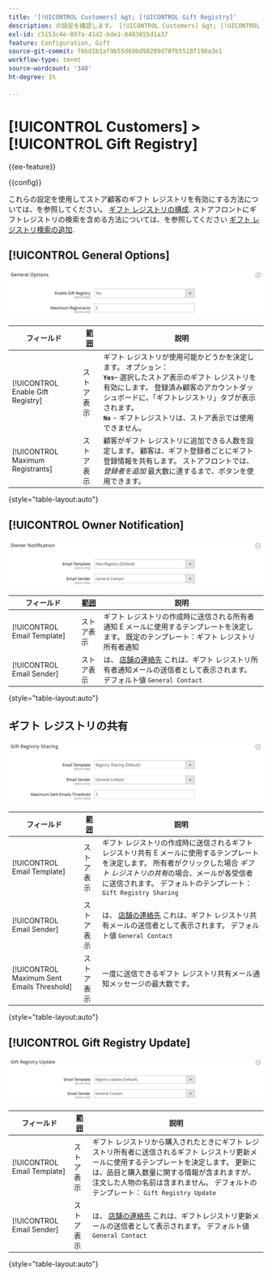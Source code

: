 ```yaml
---
title: '[!UICONTROL Customers] &gt; [!UICONTROL Gift Registry]'
description: の設定を確認します。 [!UICONTROL Customers] &gt; [!UICONTROL Gift Registry] コマース管理者のページ。
exl-id: c5153c4e-897a-41d2-bde1-8483855d1a37
feature: Configuration, Gift
source-git-commit: 76bd1b1af9b55d69bd98209d70fb5518f190a3e1
workflow-type: tm+mt
source-wordcount: '348'
ht-degree: 1%

---
```


# [!UICONTROL Customers] > [!UICONTROL Gift Registry]

{{ee-feature}}

{{config}}

これらの設定を使用してストア顧客のギフト レジストリを有効にする方法については、を参照してください。 [ギフト レジストリの構成](../../merchandising-promotions/gift-registry-configure.md). ストアフロントにギフトレジストリの検索を含める方法については、を参照してください [ギフト レジストリ検索の追加](../../merchandising-promotions/gift-registry-search.md).

## [!UICONTROL General Options]

![一般オプション](./assets/gift-registry-general-options.png)<!-- zoom -->

<!-- [General Options](https://docs.magento.com/user-guide/marketing/gift-registry-configure.html) -->

| フィールド | [範囲](../../getting-started/websites-stores-views.md#scope-settings) | 説明 |
|--- |--- |--- |
| [!UICONTROL Enable Gift Registry] | ストア表示 | ギフト レジストリが使用可能かどうかを決定します。 オプション： <br/>**`Yes`**– 選択したストア表示のギフト レジストリを有効にします。 登録済み顧客のアカウントダッシュボードに、「ギフトレジストリ」タブが表示されます。<br/>**`No`** - ギフトレジストリは、ストア表示では使用できません。 |
| [!UICONTROL Maximum Registrants] | ストア表示 | 顧客がギフト レジストリに追加できる人数を設定します。 顧客は、ギフト登録者ごとにギフト登録情報を共有します。 ストアフロントでは、 _登録者を追加_ 最大数に達するまで、ボタンを使用できます。 |

{style="table-layout:auto"}

## [!UICONTROL Owner Notification]

![所有者通知](./assets/gift-registry-owner-notification.png)<!-- zoom -->

<!-- [Owner Notification](https://docs.magento.com/user-guide/marketing/gift-registry-configure.html) -->

| フィールド | [範囲](../../getting-started/websites-stores-views.md#scope-settings) | 説明 |
|--- |--- |--- |
| [!UICONTROL Email Template] | ストア表示 | ギフト レジストリの作成時に送信される所有者通知 E メールに使用するテンプレートを決定します。 既定のテンプレート：ギフト レジストリ所有者通知 |
| [!UICONTROL Email Sender] | ストア表示 | は、 [店舗の連絡先](../../getting-started/store-details.md#store-email-addresses) これは、ギフト レジストリ所有者通知メールの送信者として表示されます。 デフォルト値 `General Contact` |

{style="table-layout:auto"}

## ギフト レジストリの共有

![ギフト レジストリの共有](./assets/gift-registry-gift-registry-sharing.png)<!-- zoom -->

<!-- Gift Registry Sharing](https://docs.magento.com/user-guide/marketing/gift-registry-configure.html) -->

| フィールド | [範囲](../../getting-started/websites-stores-views.md#scope-settings) | 説明 |
|--- |--- |--- |
| [!UICONTROL Email Template] | ストア表示 | ギフト レジストリの作成時に送信されるギフト レジストリ共有 E メールに使用するテンプレートを決定します。 所有者がクリックした場合 _ギフト レジストリの共有_&#x200B;の場合、メールが各受信者に送信されます。 デフォルトのテンプレート： `Gift Registry Sharing` |
| [!UICONTROL Email Sender] | ストア表示 | は、 [店舗の連絡先](../../getting-started/store-details.md#store-email-addresses) これは、ギフト レジストリ共有メールの送信者として表示されます。 デフォルト値 `General Contact` |
| [!UICONTROL Maximum Sent Emails Threshold] | ストア表示 | 一度に送信できるギフト レジストリ共有メール通知メッセージの最大数です。 |

{style="table-layout:auto"}

## [!UICONTROL Gift Registry Update]

![ギフト レジストリの更新](./assets/gift-registry-gift-registry-update.png)<!-- zoom -->

<!-- [Gift Registry Update](https://docs.magento.com/user-guide/marketing/gift-registry-configure.html) -->

| フィールド | [範囲](../../getting-started/websites-stores-views.md#scope-settings) | 説明 |
|--- |--- |--- |
| [!UICONTROL Email Template] | ストア表示 | ギフト レジストリから購入されたときにギフト レジストリ所有者に送信されるギフト レジストリ更新メールに使用するテンプレートを決定します。 更新には、品目と購入数量に関する情報が含まれますが、注文した人物の名前は含まれません。 デフォルトのテンプレート： `Gift Registry Update` |
| [!UICONTROL Email Sender] | ストア表示 | は、 [店舗の連絡先](../../getting-started/store-details.md#store-email-addresses) これは、ギフトレジストリ更新メールの送信者として表示されます。 デフォルト値 `General Contact` |

{style="table-layout:auto"}
